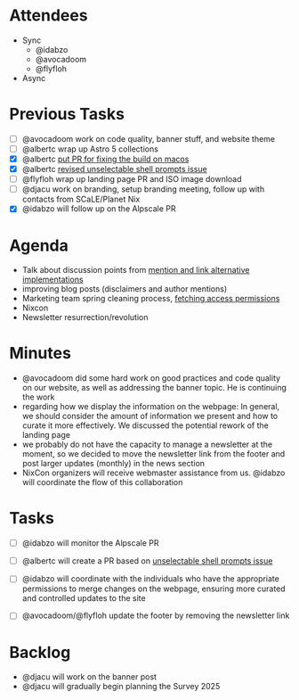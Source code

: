 # Attendees

- Sync
  - @idabzo
  - @avocadoom
  - @flyfloh
- Async

# Previous Tasks

- [ ] @avocadoom work on code quality, banner stuff, and website theme
- [ ] @albertc wrap up Astro 5 collections
- [x] @albertc [put PR for fixing the build on macos](https://github.com/NixOS/nixos-homepage/pull/1711)
- [x] @albertc [revised unselectable shell prompts issue](https://github.com/NixOS/nixos-homepage/issues/1380)
- [ ] @flyfloh wrap up landing page PR and ISO image download
- [ ] @djacu work on branding, setup branding meeting, follow up with contacts from SCaLE/Planet Nix
- [x] @idabzo will follow up on the Alpscale PR

# Agenda

- Talk about discussion points from [mention and link alternative implementations](https://github.com/NixOS/nixos-homepage/pull/1703) 
- improving blog posts (disclaimers and author mentions)
- Marketing team spring cleaning process, [fetching access permissions](https://github.com/NixOS/org/issues/90#issuecomment-2748347110) 
- Nixcon
- Newsletter resurrection/revolution

# Minutes
- @avocadoom did some hard work on good practices and code quality on our website, as well as addressing the banner topic. He is continuing the work
- regarding how we display the information on the webpage: In general, we should consider the amount of information we present and how to curate it more effectively. We discussed the potential rework of the landing page
- we probably do not have the capacity to manage a newsletter at the moment, so we decided to move the newsletter link from the footer and post larger updates (monthly) in the news section
- NixCon organizers will receive webmaster assistance from us. @idabzo will coordinate the flow of this collaboration



# Tasks
- [ ] @idabzo will monitor the Alpscale PR
- [ ] @albertc will create a PR based on [unselectable shell prompts issue](https://github.com/NixOS/nixos-homepage/issues/1380)
- [ ] @idabzo will coordinate with the individuals who have the appropriate permissions to merge changes on the webpage, ensuring more curated and controlled updates to the site
- [ ] @avocadoom/@flyfloh update the footer by removing the newsletter link


# Backlog

- @djacu will work on the banner post
- @djacu will gradually begin planning the Survey 2025